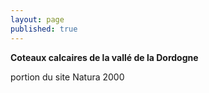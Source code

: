 ```yaml
---
layout: page
published: true
---
```


**Coteaux calcaires de la vallé de la Dordogne**

portion du site Natura 2000